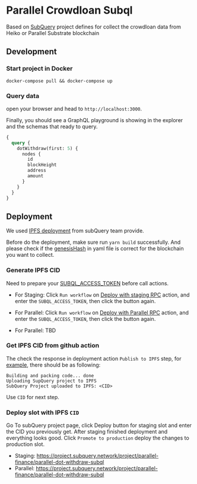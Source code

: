 # Parallel Crowdloan Subql

Based on [SubQuery](https://www.subquery.network/) project defines for collect the crowdloan data from Heiko or Parallel Substrate blockchain

## Development

### Start project in Docker

```
docker-compose pull && docker-compose up
```

### Query data

open your browser and head to `http://localhost:3000`.

Finally, you should see a GraphQL playground is showing in the explorer and the schemas that ready to query.

```graphql
{
  query {
    dotWithdraw(first: 5) {
      nodes {
        id
        blockHeight
        address
        amount
      }
    }
  }
}
```

## Deployment

We used [IPFS deployment](https://doc.subquery.network/publish/ipfs/#) from subQuery team provide.

Before do the deployment, make sure run `yarn build` successfully. And please check if the [genesisHash](https://doc.subquery.network/create/manifest/#custom-chains) in yaml file is correct for the blockchain you want to collect.

### Generate IPFS CID

Need to prepare your [SUBQL_ACCESS_TOKEN](https://doc.subquery.network/publish/ipfs/#prepare-your-subql-access-token) before call actions.

- For Staging: Click `Run workflow` on [Deploy with staging RPC](https://github.com/parallel-finance/withdraw-subql/actions/workflows/deploy-staging.yml) action, and enter the `SUBQL_ACCESS_TOKEN`, then click the button again.
- For Parallel: Click `Run workflow` on [Deploy with Parallel RPC](https://github.com/parallel-finance/withdraw-subql/actions/workflows/deploy-parallel.yml) action, and enter the `SUBQL_ACCESS_TOKEN`, then click the button again.

- For Parallel: TBD

### Get IPFS CID from github action

The check the response in deployment action `Publish to IPFS` step, for [example](https://github.com/parallel-finance/withdraw-subql/runs/5879173033?check_suite_focus=true ), there should be as following:

```
Building and packing code... done
Uploading SupQuery project to IPFS
SubQuery Project uploaded to IPFS: <CID>
```

Use `CID` for next step.

### Deploy slot with IPFS `CID`

Go To subQuery project page, click Deploy button for staging slot and enter the CID you previously get. After staging finished deployment and everything looks good. Click `Promote to production` deploy the changes to production slot.

- Staging: https://project.subquery.network/project/parallel-finance/parallel-dot-withdraw-subql
- Parallel: https://project.subquery.network/project/parallel-finance/parallel-dot-withdraw-subql
